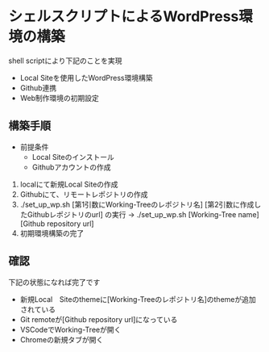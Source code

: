 # シェルスクリプトによるWordPress環境の構築

shell scriptにより下記のことを実現
- Local Siteを使用したWordPress環境構築
- Github連携
- Web制作環境の初期設定

## 構築手順

- 前提条件 
  - Local Siteのインストール
  - Githubアカウントの作成
 
1. localにて新規Local Siteの作成
2. Githubにて、リモートレポジトリの作成
3. ./set_up_wp.sh [第1引数にWorking-Treeのレポジトリ名] [第2引数に作成したGithubレポジトリのurl] の実行
→ ./set_up_wp.sh [Working-Tree name] [Github repository url]
4. 初期環境構築の完了

## 確認
下記の状態になれば完了です
- 新規Local　Siteのthemeに[Working-Treeのレポジトリ名]のthemeが追加されている
- Git remoteが[Github repository url]になっている
- VSCodeでWorking-Treeが開く
- Chromeの新規タブが開く
